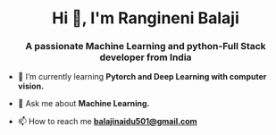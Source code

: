 <h1 align="center">Hi 👋, I'm Rangineni Balaji</h1>
<h3 align="center">A passionate Machine Learning and python-Full Stack developer from India</h3>

- 🌱 I’m currently learning **Pytorch and Deep Learning with computer vision.**

- 💬 Ask me about **Machine Learning.**

- 📫 How to reach me **balajinaidu501@gmail.com**
